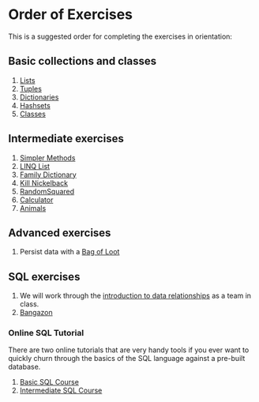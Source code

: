 # Order of Exercises

This is a suggested order for completing the exercises in orientation:

## Basic collections and classes
1. [Lists](./01_LISTS.md)
1. [Tuples](./02_TUPLES.md)
1. [Dictionaries](./03_DICTIONARIES.md)
1. [Hashsets](./04_HASHSETS.md)
1. [Classes](./05_CLASSES.md)

## Intermediate exercises
1. [Simpler Methods](./06_EXPRESSION_FN_MEMBERS.md)
1. [LINQ List](./07_LINQ_LIST.md)
1. [Family Dictionary](./08_FAMILY_DICTIONARY.md)
1. [Kill Nickelback](./09_KILL_NICKELBACK.md)
1. [RandomSquared](./10_RANDOMSQUARED.md)
1. [Calculator](./11_TEST_CALCULATOR.md)
1. [Animals](./12_TEST_ANIMALS.md)

## Advanced exercises
1. Persist data with a [Bag of Loot](./13_BAG_OF_LOOT.md)

## SQL exercises

1. We will work through the [introduction to data relationships](./14_MUSIC_HISTORY.md) as a team in class.
1. [Bangazon](./15_SQL_BANGAZON.md)

### Online SQL Tutorial

There are two online tutorials that are very handy tools if you ever want to quickly churn through the basics of the SQL language against a pre-built database.

1. [Basic SQL Course](http://www.sqlcourse.com/intro.html)
2. [Intermediate SQL Course](http://www.sqlcourse2.com/intro2.html)
